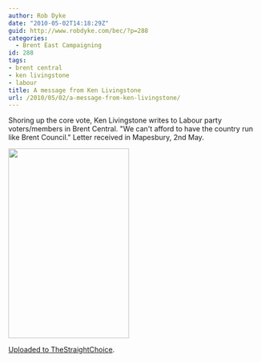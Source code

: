 ```yaml
---
author: Rob Dyke
date: "2010-05-02T14:18:29Z"
guid: http://www.robdyke.com/bec/?p=288
categories:
  - Brent East Campaigning
id: 288
tags:
- brent central
- ken livingstone
- labour
title: A message from Ken Livingstone
url: /2010/05/02/a-message-from-ken-livingstone/
---
```

Shoring up the core vote, Ken Livingstone writes to Labour party voters/members in Brent Central. "We can't afford to have the country run like Brent Council." Letter received in Mapesbury, 2nd May.

<img class="aligncenter" title="Ken Livingstone writes to Brent Central" src="http://thestraightchoice.s3.amazonaws.com/large/ed322ce474e116296ca4cc6fe3b90812.jpg" alt="" width="241" height="379" />

[Uploaded to TheStraightChoice](http://www.thestraightchoice.org/leaflets/4864).